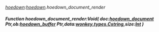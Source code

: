 _[hoedown](../../modules/hoedown/hoedown-module.md):[hoedown](../../modules/hoedown/hoedown-module.md).hoedown\_document\_render_
##### Function hoedown\_document\_render:Void( doc:[hoedown_document](../../modules/hoedown/hoedown-hoedown_document.md) Ptr,ob:[hoedown_buffer](../../modules/hoedown/hoedown-hoedown_buffer.md) Ptr,data:[wonkey.types.Cstring](../../modules/wonkey/wonkey-types-cstring.md),size:[Int](../../modules/wonkey/wonkey-types-int.md) )
